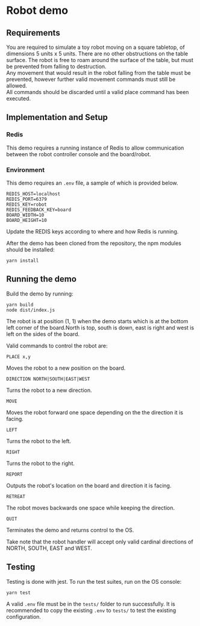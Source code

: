 # Robot demo

## Requirements

You are required to simulate a toy robot moving on a square tabletop, of dimensions 5 units x 5 units.
There are no other obstructions on the table surface. The robot is free to roam around the surface of the table, but must be prevented from falling to destruction.  
Any movement that would result in the robot falling from the table must be prevented, however further valid movement commands must still be allowed.  
All commands should be discarded until a valid place command has been executed.

## Implementation and Setup
### Redis
This demo requires a running instance of Redis to allow communication between the robot controller console and the board/robot.

### Environment
This demo requires an `.env` file, a sample of which is provided below.

```
REDIS_HOST=localhost
REDIS_PORT=6379
REDIS_KEY=robot
REDIS_FEEDBACK_KEY=board
BOARD_WIDTH=10
BOARD_HEIGHT=10
```

Update the REDIS keys according to where and how Redis is running.

After the demo has been cloned from the repository, the npm modules should be installed:  

    yarn install
## Running the demo
Build the demo by running:  

    yarn build
    node dist/index.js

The robot is at position (1, 1) when the demo starts which is at the bottom left corner of the board.North is top, south is down, east is right and west is left on the sides of the board.

Valid commands to control the robot are:

    PLACE x,y
Moves the robot to a new position on the board.

    DIRECTION NORTH|SOUTH|EAST|WEST  
Turns the robot to a new direction.

    MOVE
Moves the robot forward one space depending on the the direction it is facing.

    LEFT
Turns the robot to the left.

    RIGHT
Turns the robot to the right.

    REPORT
Outputs the robot's location on the board and direction it is facing.

    RETREAT
The robot moves backwards one space while keeping the direction.

    QUIT
Terminates the demo and returns control to the OS.

Take note that the robot handler will accept only valid cardinal directions of NORTH, SOUTH, EAST and WEST.

## Testing
Testing is done with jest. To run the test suites, run on the OS console:

    yarn test

A valid `.env` file must be in the `tests/` folder to run successfully. It is recommended to copy the existing `.env` to `tests/` to test the existing configuration.



